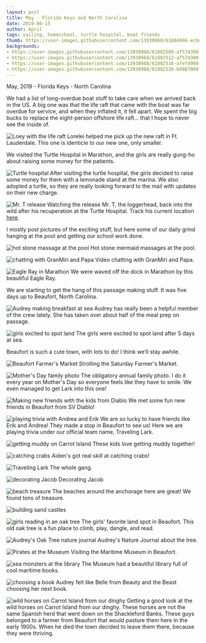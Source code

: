 ```yaml
---
layout: post
title: May - Florida Keys and North Carolina
date: 2019-06-15
author: April
tags: sailing, homeschool, turtle hospital, boat friends
thumb: https://user-images.githubusercontent.com/13930968/61884846-ecbdcf80-aeca-11e9-846c-9d67860820fa.jpeg
backgrounds:
- https://user-images.githubusercontent.com/13930968/61882509-af574300-aec6-11e9-822d-24a16bac27e3.jpeg
- https://user-images.githubusercontent.com/13930968/61882512-af574300-aec6-11e9-982c-3163ebebfa57.jpeg
- https://user-images.githubusercontent.com/13930968/61882516-afefd980-aec6-11e9-8247-b354a265b797.jpeg
- https://user-images.githubusercontent.com/13930968/61882520-b0887000-aec6-11e9-8204-2f3e6458587e.jpeg
---
```


May, 2019 - Florida Keys - North Carolina

We had a list of long-overdue boat stuff to take care when we arrived back in the US.  A big one was that the life raft that came with the boat was far overdue for service, and when they inflated it, it fell apart. We spent the big bucks to replace the eight-person offshore life raft... that I hope to never see the inside of. 

![Loey with the life raft](https://user-images.githubusercontent.com/13930968/61883556-ac5d5200-aec8-11e9-9fc1-b0df6981e72c.jpeg)
Lorelei helped me pick up the new raft in Ft. Lauderdale. This one is identicle to our new one, only smaller. 

We visited the Turtle Hospital in Marathon, and the girls are really gung-ho about raising some money for the patients. 

![Turtle hospital](https://user-images.githubusercontent.com/13930968/61882507-aebeac80-aec6-11e9-92e7-0c949c7b9401.jpeg)
After visiting the turtle hospital, the girls decided to raise some money for them with a lemonade stand at the marina. We also adopted a turtle, so they are really looking forward to the mail with updates on their new charge. 

![Mr. T release](https://user-images.githubusercontent.com/13930968/61883565-ae271580-aec8-11e9-98ee-b554f6f187b9.jpeg)
Watching the release Mr. T, the loggerhead, back into the wild after his recuperation at the Turtle Hospital. Track his current location [here](https://www.turtlehospital.org/uncategorized/track-mr-t-an-adult-male-loggerhead-sea-turtle-online).

I mostly post pictures of the exciting stuff, but here some of our daily grind hanging at the pool and getting our school work done. 

![hot stone massage at the pool](https://user-images.githubusercontent.com/13930968/61883558-acf5e880-aec8-11e9-8ed5-7db29f5918b9.jpeg)
Hot stone mermaid massages at the pool. 

![chatting with GranMiri and Papa](https://user-images.githubusercontent.com/13930968/61883561-ad8e7f00-aec8-11e9-8e49-31e0b224c60d.jpeg)
Video chatting with GranMiri and Papa. 

![Eagle Ray in Marathon](https://user-images.githubusercontent.com/13930968/61882509-af574300-aec6-11e9-822d-24a16bac27e3.jpeg)
We were waved off the dock in Marathon by this beautiful Eagle Ray. 

We are starting to get the hang of this passage making stuff.  It was five days up to Beaufort, North Carolina. 

![Audrey making breakfast at sea](https://user-images.githubusercontent.com/13930968/61882511-af574300-aec6-11e9-8218-0d69af26d393.jpeg)
Audrey has really been a helpful member of the crew lately. She has taken over about half of the meal prep on passage. 

![girls excited to spot land](https://user-images.githubusercontent.com/13930968/61882512-af574300-aec6-11e9-982c-3163ebebfa57.jpeg)
The girls were excited to spot land after 5 days at sea. 

Beaufort is such a cute town, with lots to do! I think we’ll stay awhile. 

![Beaufort Farmer's Market](https://user-images.githubusercontent.com/13930968/61882514-afefd980-aec6-11e9-87f3-5e8d3dea5bf8.jpeg)
Strolling the Saturday Farmer's Market. 

![Mother's Day family photo](https://user-images.githubusercontent.com/13930968/61882516-afefd980-aec6-11e9-8247-b354a265b797.jpeg)
The obligatory annual family photo. I do it every year on Mother's Day so everyone feels like they have to smile. We even managed to get Lark into this one! 

![Making new friends with the kids from Diablo](https://user-images.githubusercontent.com/13930968/61882517-afefd980-aec6-11e9-8699-5a367bd649e2.jpeg)
We met some fun new friends in Beaufort from SV Diablo! 

![playing trivia with Andrea and Erik](https://user-images.githubusercontent.com/13930968/61882518-b0887000-aec6-11e9-8a1f-07c7982e52b8.jpeg)
We are so lucky to have friends like Erik and Andrea! They made a stop in Beaufort to see us! Here we are playing trivia under our official team name, Traveling Lark. 

![getting muddy on Carrot Island](https://user-images.githubusercontent.com/13930968/61882520-b0887000-aec6-11e9-8204-2f3e6458587e.jpeg)
These kids love getting muddy together! 

![catching crabs](https://user-images.githubusercontent.com/13930968/61882521-b0887000-aec6-11e9-9b82-9488f5681b47.jpeg)
Aiden's got real skill at catching crabs! 

![Traveling Lark](https://user-images.githubusercontent.com/13930968/61882524-b1210680-aec6-11e9-9b64-ab4a536fee5b.jpeg)
The whole gang. 

![decorating Jacob](https://user-images.githubusercontent.com/13930968/61882522-b0887000-aec6-11e9-84f3-46753a5d1383.jpeg)
Decorating Jacob

![beach treasure](https://user-images.githubusercontent.com/13930968/61882527-b1210680-aec6-11e9-90bb-4accd7c82ddf.jpeg)
The beaches around the anchorage here are great! We found tons of treasure. 

![building sand castles](https://user-images.githubusercontent.com/13930968/61882528-b1210680-aec6-11e9-8f4f-c544cca9ab1c.jpeg)

![girls reading in an oak tree](https://user-images.githubusercontent.com/13930968/61884846-ecbdcf80-aeca-11e9-846c-9d67860820fa.jpeg)
The girls' favorite land spot in Beaufort. This old oak tree is a fun place to climb, play, dangle, and read. 

![Audrey's Oak Tree nature journal](https://user-images.githubusercontent.com/13930968/61882529-b1b99d00-aec6-11e9-97b3-1d2e306f9418.jpeg)
Audrey's Nature Journal about the tree. 

![Pirates at the Museum](https://user-images.githubusercontent.com/13930968/61882530-b1b99d00-aec6-11e9-9824-fd3e22d15c6f.jpeg)
Visiting the Maritime Museum in Beaufort.

![sea monsters at the library](https://user-images.githubusercontent.com/13930968/61882531-b1b99d00-aec6-11e9-8f7e-028d493d420b.jpeg)
The Museum had a beautiful library full of cool maritime books.

![choosing a book](https://user-images.githubusercontent.com/13930968/61882533-b2523380-aec6-11e9-8e70-0efbcf40e7c4.jpeg)
Audrey felt like Belle from Beauty and the Beast choosing her next book. 

![wild horses on Carrot Island from our dinghy](https://user-images.githubusercontent.com/13930968/61882535-b2523380-aec6-11e9-83ab-1b7bd35e9b85.jpeg)
Getting a good look at the wild horses on Carrot Island from our dinghy. These horses are not the same Spanish herd that went down on the Shackleford Banks. These guys belonged to a farmer from Beaufort that would pasture them here in the early 1900s. When he died the town decided to leave them there, because they were thriving. 
